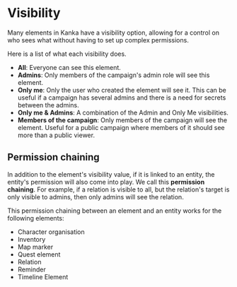 # Visibility

Many elements in Kanka have a visibility option, allowing for a control on who sees what without having to set up complex permissions.

Here is a list of what each visibility does.

* **All**: Everyone can see this element.
* **Admins**: Only members of the campaign's admin role will see this element.
* **Only me**: Only the user who created the element will see it. This can be useful if a campaign has several admins and there is a need for secrets between the admins.
* **Only me & Admins**: A combination of the Admin and Only Me visibilities.
* **Members of the campaign**: Only members of the campaign will see the element. Useful for a public campaign where members of it should see more than a public viewer.

## Permission chaining

In addition to the element's visibility value, if it is linked to an entity, the entity's permission will also come into play. We call this **permission chaining**. For example, if a relation is visible to all, but the relation's target is only visible to admins, then only admins will see the relation.

This permission chaining between an element and an entity works for the following elements:

* Character organisation
* Inventory
* Map marker
* Quest element
* Relation
* Reminder
* Timeline Element